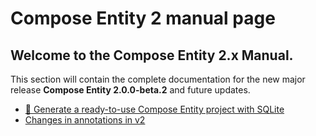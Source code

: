 # Compose Entity 2 manual page

## Welcome to the **Compose Entity 2.x Manual**.

This section will contain the complete documentation for the new major release **Compose Entity 2.0.0-beta.2** and future updates.

- [🚀 Generate a ready-to-use Compose Entity project with SQLite](ce2_new_project.md)
- [Changes in annotations in v2](compose_entity_annotations.md)

